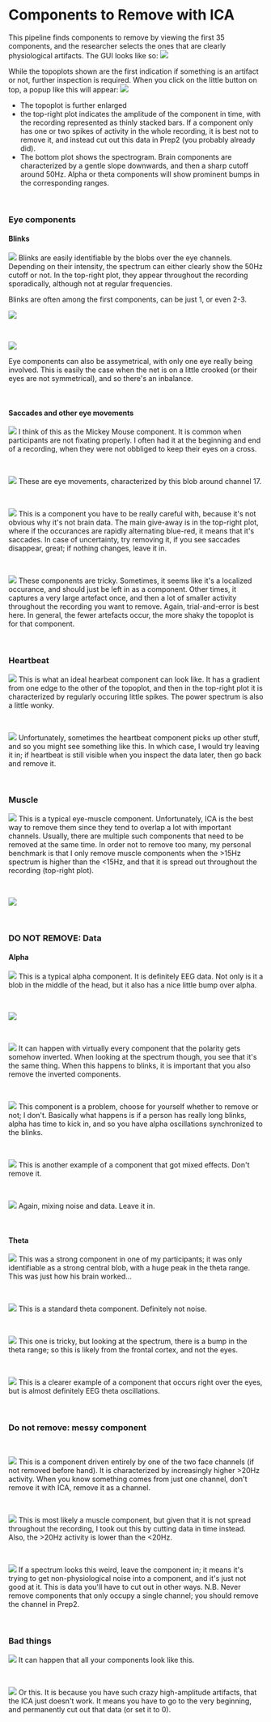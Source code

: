 # Components to Remove with ICA

This pipeline finds components to remove by viewing the first 35 components, and the researcher selects the ones that are clearly physiological artifacts. The GUI looks like so:
![](./images/ICA/Set.PNG)


While the topoplots shown are the first indication if something is an artifact or not, further inspection is required. When you click on the little button on top, a popup like this will appear:
![](./images/ICA/Blinks2.PNG)
- The topoplot is further enlarged
- the top-right plot indicates the amplitude of the component in time, with the recording represented as thinly stacked bars. If a component only has one or two spikes of activity in the whole recording, it is best not to remove it, and instead cut out this data in Prep2 (you probably already did).
- The bottom plot shows the spectrogram. Brain components are characterized by a gentle slope downwards, and then a sharp cutoff around 50Hz. Alpha or theta components will show prominent bumps in the corresponding ranges.



<p>&nbsp;</p>


### Eye components
#### Blinks
![](./images/ICA/Blink1.PNG)
Blinks are easily identifiable by the blobs over the eye channels. Depending on their intensity, the spectrum can either clearly show the 50Hz cutoff or not. In the top-right plot, they appear throughout the recording sporadically, although not at regular frequencies.

Blinks are often among the first components, can be just 1, or even 2-3. 


![](./images/ICA/Blink3.PNG)

<p>&nbsp;</p>

![](./images/ICA/Eyes.PNG)

Eye components can also be assymetrical, with only one eye really being involved. This is easily the case when the net is on a little crooked (or their eyes are not symmetrical), and so there's an inbalance.


<p>&nbsp;</p>

#### Saccades and other eye movements

![](./images/ICA/Eyes2.PNG)
I think of this as the Mickey Mouse component. It is common when participants are not fixating properly. I often had it at the beginning and end of a recording, when they were not obbliged to keep their eyes on a cross. 

<p>&nbsp;</p>

![](./images/ICA/Eyes5.PNG)
These are eye movements, characterized by this blob around channel 17.

<p>&nbsp;</p>

![](./images/ICA/Eyes3.PNG)
This is a component you have to be really careful with, because it's not obvious why it's not brain data. The main give-away is in the top-right plot, where if the occurances are rapidly alternating blue-red, it means that it's saccades. In case of uncertainty, try removing it, if you see saccades disappear, great; if nothing changes, leave it in.


<p>&nbsp;</p>

![](./images/ICA/LocalizedEyes.PNG)
These components are tricky. Sometimes, it seems like it's a localized occurance, and should just be left in as a component. Other times, it captures a very large artefact once, and then a lot of smaller activity throughout the recording you want to remove. Again, trial-and-error is best here. 
In general, the fewer artefacts occur, the more shaky the topoplot is for that component.


<p>&nbsp;</p>

### Heartbeat


![](./images/ICA/Heartbeat.PNG)
This is what an ideal hearbeat component can look like.  It has a gradient from one edge to the other of the topoplot, and then in the top-right plot it is characterized by regularly occuring little spikes. The power spectrum is also a little wonky. 

<p>&nbsp;</p>

![](./images/ICA/Heartbeat2.PNG)
Unfortunately, sometimes the heartbeat component picks up other stuff, and so you might see something like this. In which case, I would try leaving it in; if heartbeat is still visible when you inspect the data later, then go back and remove it.

<p>&nbsp;</p>

### Muscle

![](./images/ICA/Muscle.PNG)
This is a typical eye-muscle component. Unfortunately, ICA is the best way to remove them since they tend to overlap a lot with important channels. Usually, there are multiple such components that need to be removed at the same time. 
In order not to remove too many, my personal benchmark is that I only remove muscle components when the >15Hz spectrum is higher than the <15Hz, and that it is spread out throughout the recording (top-right plot).

<p>&nbsp;</p>

![](./images/ICA/Muscle2.PNG)


<p>&nbsp;</p>


### DO NOT REMOVE: Data

#### Alpha

![](./images/ICA/Alpha.PNG)
This is a typical alpha component. It is definitely EEG data. Not only is it a blob in the middle of the head, but it also has a nice little bump over alpha.


<p>&nbsp;</p>

![](./images/ICA/Alpha2.PNG)

<p>&nbsp;</p>

![](./images/ICA/InvertedAlpha.PNG)
It can happen with virtually every component that the polarity gets somehow inverted. When looking at the spectrum though, you see that it's the same thing. When this happens to blinks, it is important that you also remove the inverted components.


<p>&nbsp;</p>

![](./images/ICA/AlphaBlinks.PNG)
This component is a problem, choose for yourself whether to remove or not; I don't. Basically what happens is if a person has really long blinks, alpha has time to kick in, and so you have alpha oscillations synchronized to the blinks. 



<p>&nbsp;</p>

![](./images/ICA/Mix.PNG)
This is another example of a component that got mixed effects. Don't remove it. 

<p>&nbsp;</p>

![](./images/ICA/Mix2.PNG)
Again, mixing noise and data. Leave it in. 


<p>&nbsp;</p>



#### Theta

![](./images/ICA/Center.PNG)
This was a strong component in one of my participants; it was only identifiable as a strong central blob, with a huge peak in the theta range. This was just how his brain worked...


<p>&nbsp;</p>

![](./images/ICA/ThetaFront3.PNG)
This is a standard theta component. Definitely not noise. 

<p>&nbsp;</p>



![](./images/ICA/Eye_Theta.PNG)
This one is tricky, but looking at the spectrum, there is a bump in the theta range; so this is likely from the frontal cortex, and not the eyes. 

<p>&nbsp;</p>

![](./images/ICA/OrbitalTheta.PNG)
This is a clearer example of a component that occurs right over the eyes, but is almost definitely EEG theta oscillations. 

<p>&nbsp;</p>

### Do not remove: messy component

<p>&nbsp;</p>

![](./images/ICA/Face.PNG)
This is a component driven entirely by one of the two face channels (if not removed before hand). It is characterized by increasingly higher >20Hz activity. When you know something comes from just one channel, don't remove it with ICA, remove it as a channel.


<p>&nbsp;</p>

![](./images/ICA/Muscle3.PNG)
This is most likely a muscle component, but given that it is not spread throughout the recording, I took out this by cutting data in time instead. Also, the >20Hz activity is lower than the <20Hz.

<p>&nbsp;</p>

![](./images/ICA/Unknown.PNG)
If a spectrum looks this weird, leave the component in; it means it's trying to get non-physiological noise into a component, and it's just not good at it. This is data you'll have to cut out in other ways.
N.B. Never remove components that only occupy a single channel; you should remove the channel in Prep2. 

<p>&nbsp;</p>

### Bad things

![](./images/ICA/ReallyBad.PNG)
It can happen that all your components look like this. 

<p>&nbsp;</p>

![](./images/ICA/ReallyBad2.PNG)
Or this.  It is because you have such crazy high-amplitude artifacts, that the ICA just doesn't work. It means you have to go to the very beginning, and permanently cut out that data (or set it to 0).


